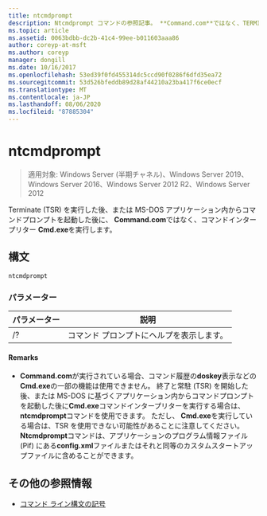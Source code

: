 ```yaml
---
title: ntcmdprompt
description: Ntcmdprompt コマンドの参照記事。 **Command.com**ではなく、TERMINATE (tsr) を実行した後、または MS-DOS アプリケーション内からコマンドプロンプトを起動した後に、コマンド**Cmd.exe**インタープリターを実行します。
ms.topic: article
ms.assetid: 0063bdbb-dc2b-41c4-99ee-b011603aaa86
author: coreyp-at-msft
ms.author: coreyp
manager: dongill
ms.date: 10/16/2017
ms.openlocfilehash: 53ed39f0fd455314dc5ccd90f0286f6dfd35ea72
ms.sourcegitcommit: 53d526bfeddb89d28af44210a23ba417f6ce0ecf
ms.translationtype: MT
ms.contentlocale: ja-JP
ms.lasthandoff: 08/06/2020
ms.locfileid: "87885304"
---
```

# <a name="ntcmdprompt"></a>ntcmdprompt

> 適用対象: Windows Server (半期チャネル)、Windows Server 2019、Windows Server 2016、Windows Server 2012 R2、Windows Server 2012

Terminate (TSR) を実行した後、または MS-DOS アプリケーション内からコマンドプロンプトを起動した後に、 **Command.com**ではなく、コマンドインタープリター **Cmd.exe**を実行します。

## <a name="syntax"></a>構文

```
ntcmdprompt
```

### <a name="parameters"></a>パラメーター

| パラメーター | 説明 |
| --------- | ----------- |
| /? | コマンド プロンプトにヘルプを表示します。 |

#### <a name="remarks"></a>Remarks

- **Command.com**が実行されている場合、コマンド履歴の**doskey**表示などの**Cmd.exe**の一部の機能は使用できません。 終了と常駐 (TSR) を開始した後、または MS-DOS に基づくアプリケーション内からコマンドプロンプトを起動した後に**Cmd.exe**コマンドインタープリターを実行する場合は、 **ntcmdprompt**コマンドを使用できます。 ただし、 **Cmd.exe**を実行している場合は、TSR を使用できない可能性があることに注意してください。 **Ntcmdprompt**コマンドは、アプリケーションのプログラム情報ファイル (Pif) にある**config.xml**ファイルまたはそれと同等のカスタムスタートアップファイルに含めることができます。

## <a name="additional-references"></a>その他の参照情報

- [コマンド ライン構文の記号](command-line-syntax-key.md)
